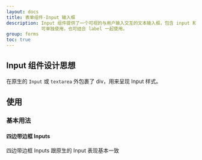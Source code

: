 ```yaml
---
layout: docs
title: 表单组件-Input 输入框
description: Input 组件提供了一个可视的与用户输入交互的文本输入框，包含 input 和 textarea，
             可单独使用，也可结合 label 一起使用。
group: forms
toc: true
---
```


## Input 组件设计思想

在原生的 `Input` 或 `textarea` 外包裹了 div，用来呈现 Input 样式。

## 使用

### 基本用法

#### 四边带边框 Inputs

四边带边框 Inputs 跟原生的 Input 表现基本一致





